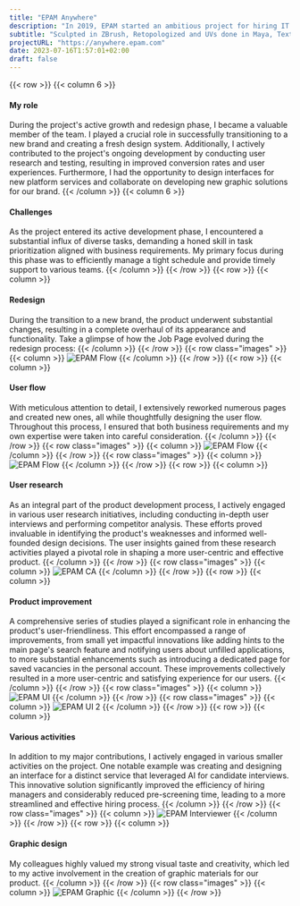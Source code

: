 ```yaml
---
title: "EPAM Anywhere"
description: "In 2019, EPAM started an ambitious project for hiring IT specialists from any location without EPAM representatives."
subtitle: "Sculpted in ZBrush, Retopologized and UVs done in Maya, Textured in Mari, Rendered using Arnold."
projectURL: "https://anywhere.epam.com"
date: 2023-07-16T1:57:01+02:00
draft: false
---
```

{{< row >}}
{{< column 6 >}}
#### My role
During the project's active growth and redesign phase,
I became a valuable member of the team.
I played a crucial role in successfully transitioning
to a new brand and creating a fresh design system.
Additionally, I actively contributed to the project's
ongoing development by conducting user research and testing,
resulting in improved conversion rates and user experiences.
Furthermore, I had the opportunity to design interfaces
for new platform services and collaborate on developing
new graphic solutions for our brand.
{{< /column >}}
{{< column 6 >}}
#### Challenges
As the project entered its active development phase,
I encountered a substantial influx of diverse tasks,
demanding a honed skill in task prioritization
aligned with business requirements.
My primary focus during this phase was to efficiently
manage a tight schedule and provide timely support to various teams.
{{< /column >}}
{{< /row >}}
{{< row >}}
{{< column >}}
#### Redesign
During the transition to a new brand, the product
underwent substantial changes, resulting in a complete
overhaul of its appearance and functionality.
Take a glimpse of how the Job Page evolved during
the redesign process:
{{< /column >}}
{{< /row >}}
{{< row class="images" >}}
{{< column >}}
![EPAM Flow](epam-flow.png)
{{< /column >}}
{{< /row >}}
{{< row >}}
{{< column >}}
#### User flow
With meticulous attention to detail, 
I extensively reworked numerous pages and created new ones, 
all while thoughtfully designing the user flow. 
Throughout this process, I ensured that both business 
requirements and my own expertise were taken into 
careful consideration.
{{< /column >}}
{{< /row >}}
{{< row class="images" >}}
{{< column >}}
![EPAM Flow](epam-flow2.png)
{{< /column >}}
{{< /row >}}
{{< row class="images" >}}
{{< column >}}
![EPAM Flow](epam-flow-1.png)
{{< /column >}}
{{< /row >}}
{{< row >}}
{{< column >}}
#### User research
As an integral part of the product development process, 
I actively engaged in various user research initiatives, 
including conducting in-depth user interviews and performing 
competitor analysis. These efforts proved invaluable in 
identifying the product's weaknesses and informed well-founded 
design decisions. The user insights gained from these research 
activities played a pivotal role in shaping a more user-centric 
and effective product.
{{< /column >}}
{{< /row >}}
{{< row class="images" >}}
{{< column >}}
![EPAM CA](epam-ca.png)
{{< /column >}}
{{< /row >}}
{{< row >}}
{{< column >}}
#### Product improvement
A comprehensive series of studies played a significant 
role in enhancing the product's user-friendliness. 
This effort encompassed a range of improvements, from 
small yet impactful innovations like adding hints to the 
main page's search feature and notifying users about 
unfilled applications, to more substantial enhancements 
such as introducing a dedicated page for saved vacancies 
in the personal account. These improvements collectively 
resulted in a more user-centric and satisfying experience for our users.
{{< /column >}}
{{< /row >}}
{{< row class="images" >}}
{{< column >}}
![EPAM UI](epam-ui.png)
{{< /column >}}
{{< /row >}}
{{< row class="images" >}}
{{< column >}}
![EPAM UI 2](epam-ui-2.png)
{{< /column >}}
{{< /row >}}
{{< row >}}
{{< column >}}
#### Various activities
In addition to my major contributions, I actively engaged 
in various smaller activities on the project. 
One notable example was creating and designing an 
interface for a distinct service that leveraged 
AI for candidate interviews. This innovative solution 
significantly improved the efficiency of hiring managers 
and considerably reduced pre-screening time, 
leading to a more streamlined and effective hiring process.
{{< /column >}}
{{< /row >}}
{{< row class="images" >}}
{{< column >}}
![EPAM Interviewer](epam-inetviewer.png)
{{< /column >}}
{{< /row >}}
{{< row >}}
{{< column >}}
#### Graphic design
My colleagues highly valued my strong visual taste 
and creativity, which led to my active involvement in 
the creation of graphic materials for our product.
{{< /column >}}
{{< /row >}}
{{< row class="images" >}}
{{< column >}}
![EPAM Graphic](graphic.png)
{{< /column >}}
{{< /row >}}